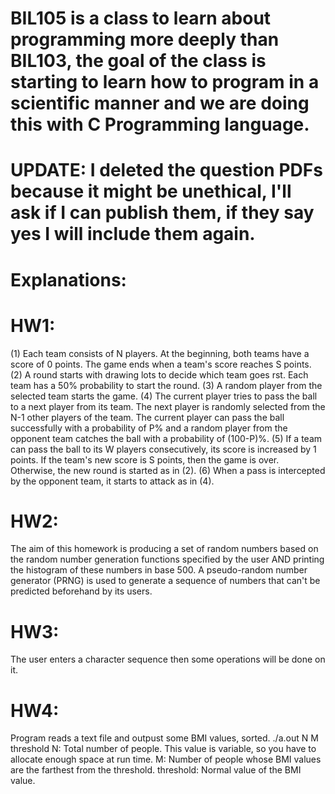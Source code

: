# BIL105 is a class to learn about programming more deeply than BIL103, the goal of the class is starting to learn how to program in a scientific manner and we are doing this with C Programming language.

# UPDATE: I deleted the question PDFs because it might be unethical, I'll ask if I can publish them, if they say yes I will include them again.

# Explanations:

# HW1: 

(1) Each team consists of N players. At the beginning, both teams have a score of 0 points. The game ends when a team's score reaches S points.
(2) A round starts with drawing lots to decide which team goes  rst. Each team has a 50% probability to start the round.
(3) A random player from the selected team starts the game.
(4) The current player tries to pass the ball to a next player from its team. The next player is randomly selected from the N-1 other players of the team. The current player can pass the ball successfully with a probability of P% and a random player from the opponent team catches the ball with a probability of (100-P)%.
(5) If a team can pass the ball to its W players consecutively, its score is increased by 1 points. If the team's new score is S points, then the game is over. Otherwise, the new round is started as in (2).
(6) When a pass is intercepted by the opponent team, it starts to attack as in (4).

# HW2:

The aim of this homework is producing a set of random numbers based on the random number generation functions specified by the user AND printing the histogram of these numbers in base 500. A pseudo-random number generator (PRNG) is used to generate a sequence of numbers that can't be predicted beforehand by its users.

# HW3:

The user enters a character sequence then some operations will be done on it.

# HW4:

Program reads a text file and outpust some BMI values, sorted.
./a.out N M threshold
N: Total number of people. This value is variable, so you have to allocate enough space at run time.
M: Number of people whose BMI values are the farthest from the threshold.
threshold: Normal value of the BMI value.
